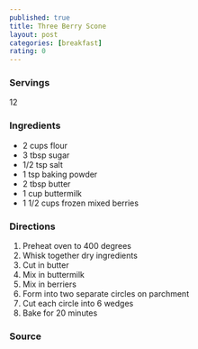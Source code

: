 ```yaml
---
published: true
title: Three Berry Scone
layout: post
categories: [breakfast]
rating: 0
---
```

### Servings
12

### Ingredients
- 2 cups flour
- 3 tbsp sugar
- 1/2 tsp salt
- 1 tsp baking powder
- 2 tbsp butter
- 1 cup buttermilk
- 1 1/2 cups frozen mixed berries

### Directions
1. Preheat oven to 400 degrees
2. Whisk together dry ingredients
3. Cut in butter
4. Mix in buttermilk
5. Mix in berriers
6. Form into two separate circles on parchment
7. Cut each circle into 6 wedges
8. Bake for 20 minutes

### Source

